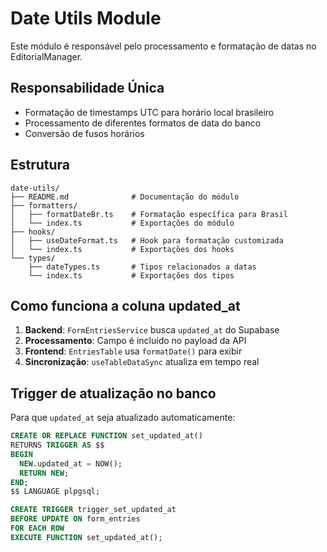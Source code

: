 # Date Utils Module

Este módulo é responsável pelo processamento e formatação de datas no EditorialManager.

## Responsabilidade Única
- Formatação de timestamps UTC para horário local brasileiro
- Processamento de diferentes formatos de data do banco
- Conversão de fusos horários

## Estrutura
```
date-utils/
├── README.md              # Documentação do módulo
├── formatters/
│   ├── formatDateBr.ts    # Formatação específica para Brasil
│   └── index.ts           # Exportações do módulo
├── hooks/
│   ├── useDateFormat.ts   # Hook para formatação customizada
│   └── index.ts           # Exportações dos hooks
└── types/
    ├── dateTypes.ts       # Tipos relacionados a datas
    └── index.ts           # Exportações dos tipos
```

## Como funciona a coluna updated_at
1. **Backend**: `FormEntriesService` busca `updated_at` do Supabase
2. **Processamento**: Campo é incluído no payload da API
3. **Frontend**: `EntriesTable` usa `formatDate()` para exibir
4. **Sincronização**: `useTableDataSync` atualiza em tempo real

## Trigger de atualização no banco
Para que `updated_at` seja atualizado automaticamente:
```sql
CREATE OR REPLACE FUNCTION set_updated_at()
RETURNS TRIGGER AS $$
BEGIN
  NEW.updated_at = NOW();
  RETURN NEW;
END;
$$ LANGUAGE plpgsql;

CREATE TRIGGER trigger_set_updated_at
BEFORE UPDATE ON form_entries
FOR EACH ROW
EXECUTE FUNCTION set_updated_at();
```
